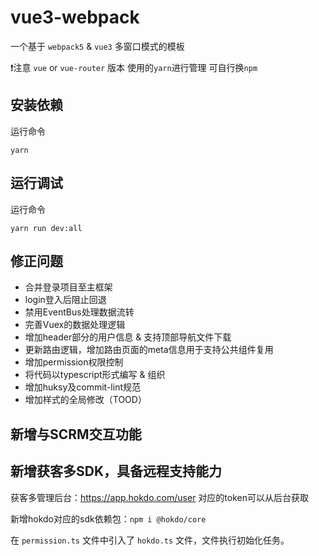 # vue3-webpack
一个基于 `webpack5` & `vue3` 多窗口模式的模板

❗注意  `vue` or `vue-router` 版本 使用的`yarn`进行管理 可自行换`npm`

## 安装依赖
运行命令
```shell
yarn
```

## 运行调试
运行命令
```shell
yarn run dev:all
```

## 修正问题
- 合并登录项目至主框架
- login登入后阻止回退
- 禁用EventBus处理数据流转
- 完善Vuex的数据处理逻辑
- 增加header部分的用户信息 & 支持顶部导航文件下载
- 更新路由逻辑，增加路由页面的meta信息用于支持公共组件复用
- 增加permission权限控制
- 将代码以typescript形式编写 & 组织
- 增加huksy及commit-lint规范
- 增加样式的全局修改（TOOD）

## 新增与SCRM交互功能

## 新增获客多SDK，具备远程支持能力

获客多管理后台：https://app.hokdo.com/user
对应的token可以从后台获取

新增hokdo对应的sdk依赖包：`npm i @hokdo/core`

在 `permission.ts` 文件中引入了 `hokdo.ts` 文件，文件执行初始化任务。

